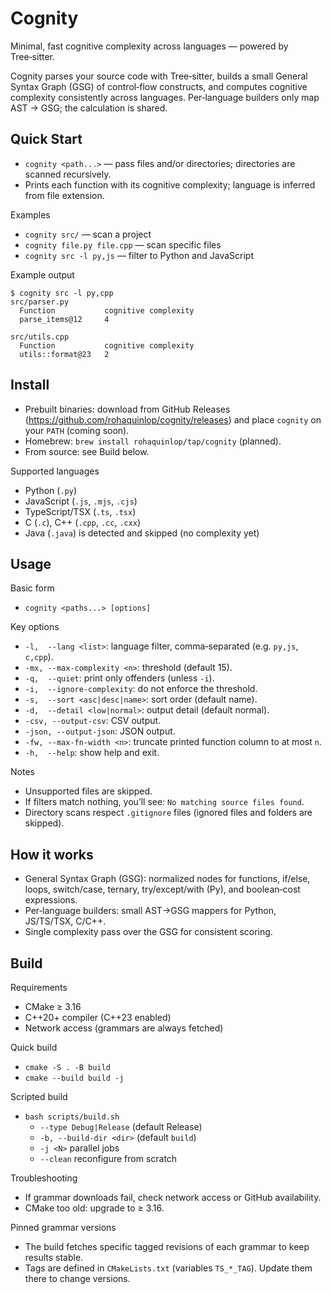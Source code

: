 # Cognity

Minimal, fast cognitive complexity across languages — powered by Tree‑sitter.

Cognity parses your source code with Tree‑sitter, builds a small General Syntax Graph (GSG) of control‑flow constructs, and computes cognitive complexity consistently across languages. Per‑language builders only map AST → GSG; the calculation is shared.

## Quick Start

- `cognity <path...>` — pass files and/or directories; directories are scanned recursively.
- Prints each function with its cognitive complexity; language is inferred from file extension.

Examples
- `cognity src/` — scan a project
- `cognity file.py file.cpp` — scan specific files
- `cognity src -l py,js` — filter to Python and JavaScript

Example output
```
$ cognity src -l py,cpp
src/parser.py
  Function           cognitive complexity
  parse_items@12     4

src/utils.cpp
  Function           cognitive complexity
  utils::format@23   2
```

## Install

- Prebuilt binaries: download from GitHub Releases (https://github.com/rohaquinlop/cognity/releases) and place `cognity` on your `PATH` (coming soon).
- Homebrew: `brew install rohaquinlop/tap/cognity` (planned).
- From source: see Build below.

Supported languages
- Python (`.py`)
- JavaScript (`.js`, `.mjs`, `.cjs`)
- TypeScript/TSX (`.ts`, `.tsx`)
- C (`.c`), C++ (`.cpp`, `.cc`, `.cxx`)
- Java (`.java`) is detected and skipped (no complexity yet)

## Usage

Basic form
- `cognity <paths...> [options]`

Key options
- `-l,  --lang <list>`: language filter, comma‑separated (e.g. `py,js`, `c,cpp`).
- `-mx, --max-complexity <n>`: threshold (default 15).
- `-q,  --quiet`: print only offenders (unless `-i`).
- `-i,  --ignore-complexity`: do not enforce the threshold.
- `-s,  --sort <asc|desc|name>`: sort order (default name).
- `-d,  --detail <low|normal>`: output detail (default normal).
- `-csv, --output-csv`: CSV output.
- `-json, --output-json`: JSON output.
- `-fw, --max-fn-width <n>`: truncate printed function column to at most `n`.
- `-h,  --help`: show help and exit.

Notes
- Unsupported files are skipped.
- If filters match nothing, you’ll see: `No matching source files found`.
- Directory scans respect `.gitignore` files (ignored files and folders are skipped).

## How it works

- General Syntax Graph (GSG): normalized nodes for functions, if/else, loops, switch/case, ternary, try/except/with (Py), and boolean‑cost expressions.
- Per‑language builders: small AST→GSG mappers for Python, JS/TS/TSX, C/C++.
- Single complexity pass over the GSG for consistent scoring.

## Build

Requirements
- CMake ≥ 3.16
- C++20+ compiler (C++23 enabled)
- Network access (grammars are always fetched)

Quick build
- `cmake -S . -B build`
- `cmake --build build -j`

Scripted build
- `bash scripts/build.sh`
  - `--type Debug|Release` (default Release)
  - `-b, --build-dir <dir>` (default `build`)
  - `-j <N>` parallel jobs
  - `--clean` reconfigure from scratch

Troubleshooting
- If grammar downloads fail, check network access or GitHub availability.
- CMake too old: upgrade to ≥ 3.16.

Pinned grammar versions
- The build fetches specific tagged revisions of each grammar to keep results stable.
- Tags are defined in `CMakeLists.txt` (variables `TS_*_TAG`). Update them there to change versions.
